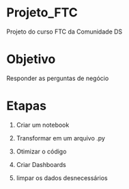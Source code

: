 # Projeto_FTC

Projeto do curso FTC da Comunidade DS

# Objetivo

Responder as perguntas de negócio

# Etapas

1. Criar um notebook

2. Transformar em um arquivo .py

3. Otimizar o código

4. Criar Dashboards

5. limpar os dados desnecessários
